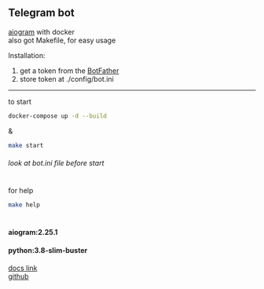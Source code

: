 <h2>Telegram bot
</h2>

<a href="https://aiogram.dev/">aiogram</a> with docker\
also got Makefile, for easy usage

Installation:
1. get a token from the <a href="https://telegram.me/BotFather">BotFather</a>
2. store token at ./config/bot.ini


<hr>

to start
```bash
docker-compose up -d --build
```
&
```bash
make start
```
###### look at bot.ini file before start
#

for help
```bash
make help
```

#
#### aiogram:2.25.1
#### python:3.8-slim-buster


<a href="https://docs.aiogram.dev/en/latest/index.html">docs link</a>\
<a href="https://github.com/aiogram/aiogram">github</a>
